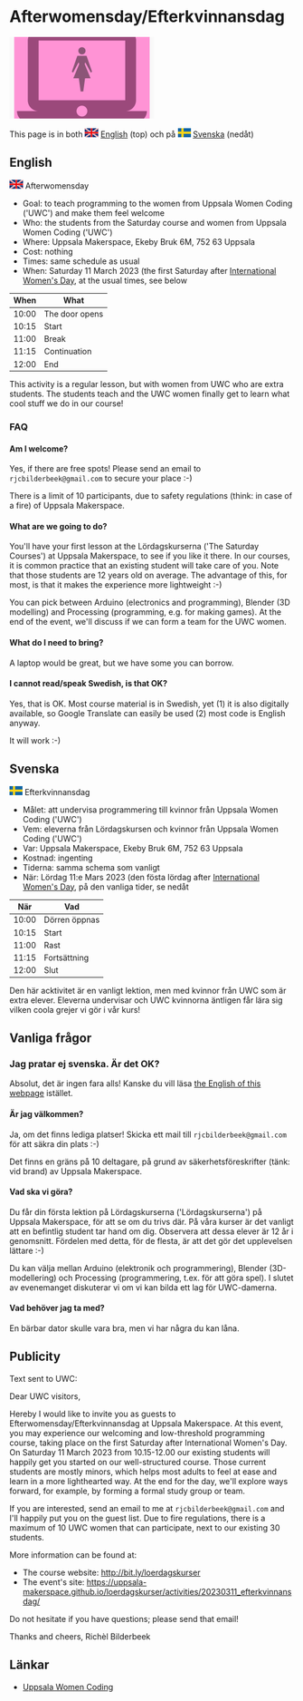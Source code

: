 # Afterwomensday/Efterkvinnansdag

![](uwc_25.png)

This page is in both ![UK flag](uk_flag_24_x_16.png) [English](#english) (top)
och på ![Swedish flag](sv_flag_23_x_16.png) [Svenska](#svenska) (nedåt)

## English

![UK flag](uk_flag_24_x_16.png) Afterwomensday

* Goal: to teach programming to the women from Uppsala Women Coding ('UWC')
   and make them feel welcome
* Who: the students from the Saturday course and women from Uppsala Women Coding ('UWC')
* Where: Uppsala Makerspace, Ekeby Bruk 6M, 752 63 Uppsala
* Cost: nothing
* Times: same schedule as usual
* When: Saturday 11 March 2023 (the first Saturday after [International Women's Day](https://en.wikipedia.org/wiki/International_Women%27s_Day), at the usual times, see below

When | What
-----|------------
10:00|The door opens
10:15|Start
11:00|Break
11:15|Continuation
12:00|End

This activity is a regular lesson,
but with women from UWC who are extra students.
The students teach and the UWC women finally get to learn
what cool stuff we do in our course!

### FAQ

#### Am I welcome?

Yes, if there are free spots!
Please send an email to `rjcbilderbeek@gmail.com` to secure your place :-)

There is a limit of 10 participants,
due to safety regulations (think: in case of a fire)
of Uppsala Makerspace.

#### What are we going to do?

You'll have your first lesson at the Lördagskurserna ('The Saturday Courses')
at Uppsala Makerspace, to see if you like it there.
In our courses, it is common practice that an existing student will take
care of you. Note that those students are 12 years old on average.
The advantage of this, for most, is that it makes
the experience more lightweight :-)

You can pick between Arduino (electronics and programming),
Blender (3D modelling) and Processing (programming, e.g. for making games).
At the end of the event, we'll discuss if we can form a team for the UWC women.

#### What do I need to bring?

A laptop would be great, but we have some you can borrow.

#### I cannot read/speak Swedish, is that OK?

Yes, that is OK. Most course material is in Swedish, yet (1) it is also digitally available, so Google Translate can easily be used (2) most code is English anyway.

It will work :-)

## Svenska

![Swedish flag](sv_flag_23_x_16.png) Efterkvinnansdag

* Målet: att undervisa programmering till kvinnor från Uppsala Women Coding ('UWC')
* Vem: eleverna från Lördagskursen och kvinnor från Uppsala Women Coding ('UWC')
* Var: Uppsala Makerspace, Ekeby Bruk 6M, 752 63 Uppsala
* Kostnad: ingenting
* Tiderna: samma schema som vanligt
* När: Lördag 11:e Mars 2023 (den fösta lördag after [International Women's Day](https://en.wikipedia.org/wiki/International_Women%27s_Day), på den vanliga tider, se nedåt

När  |Vad
-----|------------
10:00|Dörren öppnas
10:15|Start
11:00|Rast
11:15|Fortsättning
12:00|Slut

Den här acktivitet är en vanligt lektion,
men med kvinnor från UWC som är extra elever.
Eleverna undervisar och UWC kvinnorna äntligen får lära sig
vilken coola grejer vi gör i vår kurs!

## Vanliga frågor

### Jag pratar ej svenska. Är det OK?

Absolut, det är ingen fara alls! Kanske du vill läsa [the English of this webpage](#english) istället.

#### Är jag välkommen?

Ja, om det finns lediga platser!
Skicka ett mail till `rjcbilderbeek@gmail.com` för att säkra din plats :-)

Det finns en gräns på 10 deltagare,
på grund av säkerhetsföreskrifter (tänk: vid brand)
av Uppsala Makerspace.

#### Vad ska vi göra?

Du får din första lektion på Lördagskurserna ('Lördagskurserna')
på Uppsala Makerspace, för att se om du trivs där.
På våra kurser är det vanligt att en befintlig student tar
hand om dig. Observera att dessa elever är 12 år i genomsnitt.
Fördelen med detta, för de flesta, är att det gör det
upplevelsen lättare :-)

Du kan välja mellan Arduino (elektronik och programmering),
Blender (3D-modellering) och Processing (programmering, t.ex. för att göra spel).
I slutet av evenemanget diskuterar vi om vi kan bilda ett lag för UWC-damerna.

#### Vad behöver jag ta med?

En bärbar dator skulle vara bra, men vi har några du kan låna.

## Publicity

Text sent to UWC:

Dear UWC visitors,

Hereby I would like to invite you as guests
to Efterwomensday/Efterkvinnansdag at Uppsala Makerspace.
At this event, you may experience our welcoming and low-threshold programming course,
taking place on the first Saturday after International Women's Day.
On Saturday 11 March 2023 from 10.15-12.00 our existing
students will happily get you started on our well-structured course.
Those current students are mostly minors, which helps most adults
to feel at ease and learn in a more lighthearted way.
At the end for the day, we'll explore ways forward, for example,
by forming a formal study group or team.

If you are interested, send an email to me at `rjcbilderbeek@gmail.com`
and I'll happily put you on the guest list.
Due to fire regulations, there is a maximum of 10 UWC women that can participate,
next to our existing 30 students.

More information can be found at:

* The course website: <http://bit.ly/loerdagskurser>
* The event's site: <https://uppsala-makerspace.github.io/loerdagskurser/activities/20230311_efterkvinnansdag/>

Do not hesitate if you have questions; please send that email!

Thanks and cheers, Richèl Bilderbeek

## Länkar

* [Uppsala Women Coding](https://www.meetup.com/Uppsala-Women-Coding-Beginners-welcome)
